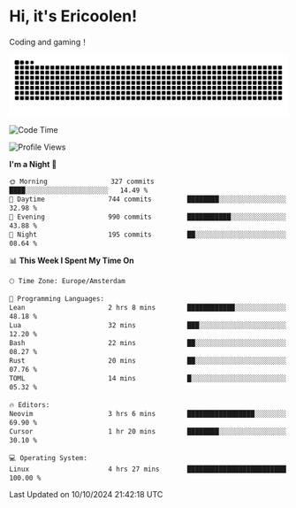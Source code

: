 # Hi, it's Ericoolen!
Coding and gaming！

<picture>
  <source media="(prefers-color-scheme: dark)" srcset="https://raw.githubusercontent.com/Eric-Song-Nop/Eric-Song-Nop/output/github-contribution-grid-snake-dark.svg">
  <source media="(prefers-color-scheme: light)" srcset="https://raw.githubusercontent.com/Eric-Song-Nop/Eric-Song-Nop/output/github-contribution-grid-snake.svg">
  <img alt="github contribution grid snake animation" src="https://raw.githubusercontent.com/Eric-Song-Nop/Eric-Song-Nop/output/github-contribution-grid-snake.svg">
</picture>

<!--START_SECTION:waka-->
![Code Time](http://img.shields.io/badge/Code%20Time-1%2C526%20hrs%2027%20mins-blue)

![Profile Views](http://img.shields.io/badge/Profile%20Views-0-blue)

**I'm a Night 🦉** 

```text
🌞 Morning                327 commits         ████░░░░░░░░░░░░░░░░░░░░░   14.49 % 
🌆 Daytime                744 commits         ████████░░░░░░░░░░░░░░░░░   32.98 % 
🌃 Evening                990 commits         ███████████░░░░░░░░░░░░░░   43.88 % 
🌙 Night                  195 commits         ██░░░░░░░░░░░░░░░░░░░░░░░   08.64 % 
```


📊 **This Week I Spent My Time On** 

```text
🕑︎ Time Zone: Europe/Amsterdam

💬 Programming Languages: 
Lean                     2 hrs 8 mins        ████████████░░░░░░░░░░░░░   48.18 % 
Lua                      32 mins             ███░░░░░░░░░░░░░░░░░░░░░░   12.20 % 
Bash                     22 mins             ██░░░░░░░░░░░░░░░░░░░░░░░   08.27 % 
Rust                     20 mins             ██░░░░░░░░░░░░░░░░░░░░░░░   07.76 % 
TOML                     14 mins             █░░░░░░░░░░░░░░░░░░░░░░░░   05.32 % 

🔥 Editors: 
Neovim                   3 hrs 6 mins        █████████████████░░░░░░░░   69.90 % 
Cursor                   1 hr 20 mins        ████████░░░░░░░░░░░░░░░░░   30.10 % 

💻 Operating System: 
Linux                    4 hrs 27 mins       █████████████████████████   100.00 % 
```


 Last Updated on 10/10/2024 21:42:18 UTC
<!--END_SECTION:waka-->
